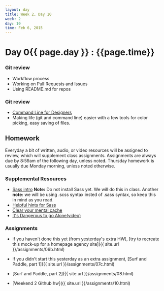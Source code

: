 ```yaml
---
layout: day
title: Week 2, Day 10
week: 2
day: 10
time: Feb 6, 2015
---
```


# Day 0{{ page.day }} : {{page.time}}

### Git review
* Workflow process
* Working on Pull Requests and Issues
* Using README.md for repos



### Git review
* [Command Line for Designers](http://www.forscreenonly.com)
* Making life (git and command line) easier with a few tools for color picking, easy saving of files.

## Homework
Everyday a bit of written, audio, or video resources will be assigned to review, which will supplement class assignments. Assignments are always due by 8:59am of the following day, unless noted. Thursday homework is usually due Monday morning, unless noted otherwise.

### Supplemental Resources
* [Sass intro](http://sass-lang.com/guide) **Note:** Do not install Sass yet. We will do this in class. Another **note:** we will be using .scss syntax insted of .sass syntax, so keep this in mind as you read.
* [Helpful hints for Sass](http://iamsteve.me/blog/entry/sass_hints_tips)
* [Clear your mental cache](http://robots.thoughtbot.com/clear-your-mental-cache)
* [It's Dangerous to go Alone(video)](https://www.youtube.com/watch?v=1i8ylq4j_EY)


### Assignments
* If you haven't done this yet (from yesterday's extra HW), [try to recreate this mock-up for a homepage agency site]({{ site.url }}/assignments/06b.html)

* If you didn't start this yesterday as an extra assignment, [Surf and Paddle, part 1]({{ site.url }}/assignments/07c.html)

* [Surf and Paddle, part 2]({{ site.url }}/assignments/08.html)

* [Weekend 2 Github hw]({{ site.url }}/assignments/10.html)

<!-- ## Extra Assignments
Done with the required homework and would like more to learn from? TIY has you covered.

* Once you complete the above, try your hand at...

 [Another "redlined" image to convert to Code]({{ site.url }}/assignments/0{{ page.day }}b.html) -->



